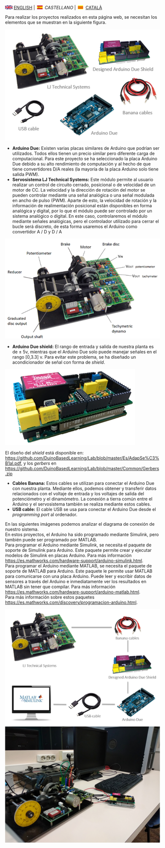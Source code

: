 <img src="en.png" alt="English"> [ENGLISH](equipment.md) | <img src="es.png" alt="Castellano"> *CASTELLANO* | <img src="ca.png" alt="Català"> [CATALÀ](equip.md)

Para realizar los proyectos realizados en esta página web, se necesitan los elementos que se muestran en la siguiente figura.

![Equipment](equipment.PNG)

<ul>
  <li><b>Arduino Due:</b> Existen varias placas similares de Arduino que podrían ser utilizados. Todos ellos tienen un precio similar pero diferente carga de computacional. Para este proyecto se ha seleccionado la placa Arduino Due debido a su alto rendimiento de computación y al hecho de que tiene convertidores D/A reales (la mayoría de la placa Arduino solo tiene salida PWM).
  </li>
  <li><b>Servosistema LJ Technical Systems:</b> Este módulo permite al usuario realizar un control de circuito cerrado, posicional o de velocidad de un motor de CC.     
    La velocidad y la dirección de rotación del motor se pueden controlar mediante una señal analógica o una señal modulada en ancho de pulso (PWM).     
    Aparte de esto, la velocidad de rotación y la información de realimentación posicional están disponibles en forma analógica y digital, por lo que el módulo puede ser controlado por un sistema analógico o digital.   En este caso, controlaremos el módulo mediante señales analógicas, pero el controlador utilizado para cerrar el bucle será discreto, de esta forma usaremos el Arduino como convertidor A / D y D / A </li>
</ul>   

![Motor](motorra2.png)

<ul>
  <li><b>Arduino Due shield:</b> El rango de entrada y salida de nuestra planta es de &#xB1 5v, mientras que el Arduino Due solo puede manejar señales en el rango [0,3.3] v. Para evitar este problema, se ha diseñado un acondicionador de señal con forma de <i>shield</i>.</li>
</ul>   

![DueShield](shield.png)

El diseño del *shield* está disponible en: <https://github.com/DuinoBasedLearning/Lab/blob/master/Es/AdapSe%C3%B1al.pdf>, y los *gerbers* en <https://github.com/DuinoBasedLearning/Lab/blob/master/Common/Gerbers.zip>


<ul>
  <li><b>Cables Banana:</b> Estos cables se utilizan para conectar el Arduino Due con nuestra planta. Mediante ellos, podemos obtener y transferir datos relacionados con el voltaje de entrada y los voltajes de salida del potenciómetro y el dinamómetro. La conexión a tierra común entre el Arduino y el servosistema también se realiza mediante estos cables.</li>
  <li><b>USB cable:</b> El cable USB se usa para conectar el Arduino Due desde el <i>programming port</i> al ordenador.</li>
</ul>  

En las siguientes imágenes podemos analizar el diagrama de conexión de nuestro sistema. <br>
En estos proyectos, el Arduino ha sido programado mediante Simulink, pero también puede ser programado por MATLAB. <br>
  Para programar el Arduino mediante Simulink, se necesita el paquete de soporte de Simulink para Arduino. Este paquete permite crear y ejecutar modelos de Simulink en placas Arduino. Para más información <https://es.mathworks.com/hardware-support/arduino-simulink.html>. <br>
 Para programar el Arduino mediante MATLAB, se necesita el paquete de soporte de MATLAB para Arduino. Este paquete le permite usar MATLAB para comunicarse con una placa Arduino. Puede leer y escribir datos de sensores a través del Arduino e inmediatamente ver los resultados en MATLAB sin tener que compilar. Para más información <https://es.mathworks.com/hardware-support/arduino-matlab.html>. <br>
  Para más información sobre estos paquetes <https://es.mathworks.com/discovery/programacion-arduino.html>.


![ConnectionDiagram](Connection.PNG)
![Desktop](desktop.jpg)
